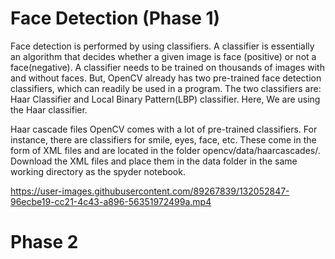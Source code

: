 # Face Detection (Phase 1)
Face detection is performed by using classifiers. A classifier is essentially an algorithm that decides whether a given image is face (positive) or not a face(negative). A classifier needs to be trained on thousands of images with and without faces. But, OpenCV already has two pre-trained face detection classifiers, which can readily be used in a program. The two classifiers are: Haar Classifier and Local Binary Pattern(LBP) classifier. 
Here, We are using the Haar classifier.

Haar cascade files
OpenCV comes with a lot of pre-trained classifiers. For instance, there are classifiers for smile, eyes, face, etc. These come in the form of XML files and are located in the folder opencv/data/haarcascades/.
Download the XML files and place them in the data folder in the same working directory as the spyder notebook.



https://user-images.githubusercontent.com/89267839/132052847-96ecbe19-cc21-4c43-a896-56351972499a.mp4





# Phase 2


